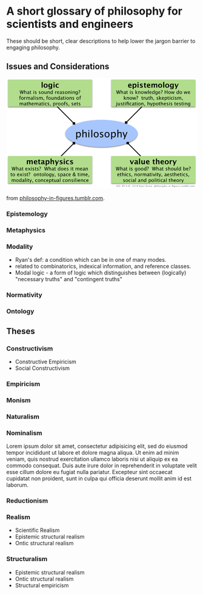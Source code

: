 A short glossary of philosophy for scientists and engineers
================================================================================

These should be short, clear descriptions to help lower the jargon barrier
to engaging philosophy.


Issues and Considerations
--------------------------------------------------------------------------------

<img src="img/branches-of-philosophy-v02.png " alt="Ryan's figure on the main branches of philosophy" title="Ryan's figure on the main branches of philosophy" width="700"/>

from [philosophy-in-figures.tumblr.com](http://philosophy-in-figures.tumblr.com/post/88506540221/main-branches).


### Epistemology

### Metaphysics

### Modality

-   Ryan's def: a condition which can be in one of many modes.
-   related to combinatorics, indexical information, and reference classes.
-   Modal logic - a form of logic which distinguishes between (logically) "necessary truths" and "contingent truths"

### Normativity

### Ontology


Theses
--------------------------------------------------------------------------------

### Constructivism

-   Constructive Empiricism
-   Social Constructivism


### Empiricism

### Monism

### Naturalism

### Nominalism

Lorem ipsum dolor sit amet, consectetur adipisicing elit, sed do eiusmod tempor
incididunt ut labore et dolore magna aliqua. Ut enim ad minim veniam, quis
nostrud exercitation ullamco laboris nisi ut aliquip ex ea commodo consequat.
Duis aute irure dolor in reprehenderit in voluptate velit esse cillum dolore
eu fugiat nulla pariatur. Excepteur sint occaecat cupidatat non proident,
sunt in culpa qui officia deserunt mollit anim id est laborum.

### Reductionism

### Realism

-   Scientific Realism
-   Epistemic structural realism
-   Ontic structural realism


### Structuralism

-   Epistemic structural realism
-   Ontic structural realism
-   Structural empiricism


